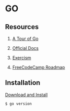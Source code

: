 # GO

## Resources

1. [A Tour of Go](https://go.dev/tour/list)

2. [Official Docs](https://go.dev/doc/)

3. [Exercism](https://exercism.org/tracks/go)

4. [FreeCodeCamp Roadmap](https://www.freecodecamp.org/news/golang-developer-roadmap/)


## Installation

[Download and Install](https://go.dev/doc/install)

```bash
$ go version
```